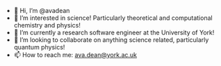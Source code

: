 - 👋 Hi, I’m @avadean
- 👀 I’m interested in science! Particularly theoretical and computational chemistry and physics!
- 🌱 I’m currently a research software engineer at the University of York!
- 💞️ I’m looking to collaborate on anything science related, particularly quantum physics!
- 📫 How to reach me: ava.dean@york.ac.uk

<!---
avadean/avadean is a ✨ special ✨ repository because its `README.md` (this file) appears on your GitHub profile.
You can click the Preview link to take a look at your changes.
--->
